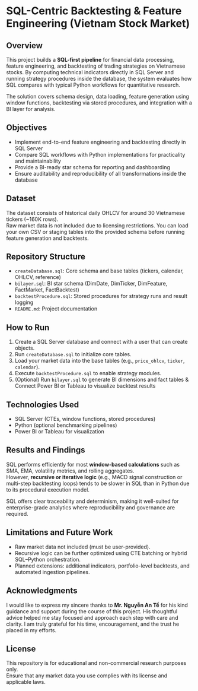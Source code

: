 # SQL-Centric Backtesting & Feature Engineering (Vietnam Stock Market)

## Overview

This project builds a **SQL-first pipeline** for financial data processing, feature engineering, and backtesting of trading strategies on Vietnamese stocks. By computing technical indicators directly in SQL Server and running strategy procedures inside the database, the system evaluates how SQL compares with typical Python workflows for quantitative research.

The solution covers schema design, data loading, feature generation using window functions, backtesting via stored procedures, and integration with a BI layer for analysis.

## Objectives

- Implement end-to-end feature engineering and backtesting directly in SQL Server  
- Compare SQL workflows with Python implementations for practicality and maintainability  
- Provide a BI-ready star schema for reporting and dashboarding  
- Ensure auditability and reproducibility of all transformations inside the database  

## Dataset

The dataset consists of historical daily OHLCV for around 30 Vietnamese tickers (~160K rows).  
Raw market data is not included due to licensing restrictions. You can load your own CSV or staging tables into the provided schema before running feature generation and backtests.

## Repository Structure

- `createDatabase.sql`: Core schema and base tables (tickers, calendar, OHLCV, reference)  
- `bilayer.sql`: BI star schema (DimDate, DimTicker, DimFeature, FactMarket, FactBacktest)  
- `backtestProcedure.sql`: Stored procedures for strategy runs and result logging  
- `README.md`: Project documentation  

## How to Run

1. Create a SQL Server database and connect with a user that can create objects.  
2. Run `createDatabase.sql` to initialize core tables.  
3. Load your market data into the base tables (e.g., `price_ohlcv`, `ticker`, `calendar`).  
4. Execute `backtestProcedure.sql` to enable strategy modules.  
5. (Optional) Run `bilayer.sql` to generate BI dimensions and fact tables & Connect Power BI or Tableau to visualize backtest results


## Technologies Used

- SQL Server (CTEs, window functions, stored procedures)  
- Python (optional benchmarking pipelines)  
- Power BI or Tableau for visualization  

## Results and Findings

SQL performs efficiently for most **window-based calculations** such as SMA, EMA, volatility metrics, and rolling aggregates.  
However, **recursive or iterative logic** (e.g., MACD signal construction or multi-step backtesting loops) tends to be slower in SQL than in Python due to its procedural execution model.  

SQL offers clear traceability and determinism, making it well-suited for enterprise-grade analytics where reproducibility and governance are required.

## Limitations and Future Work

- Raw market data not included (must be user-provided).  
- Recursive logic can be further optimized using CTE batching or hybrid SQL–Python orchestration.  
- Planned extensions: additional indicators, portfolio-level backtests, and automated ingestion pipelines.  

## Acknowledgments

I would like to express my sincere thanks to **Mr. Nguyễn An Tế** for his kind guidance and support during the course of this project. His thoughtful advice helped me stay focused and approach each step with care and clarity. I am truly grateful for his time, encouragement, and the trust he placed in my efforts.

## License

This repository is for educational and non-commercial research purposes only.  
Ensure that any market data you use complies with its license and applicable laws.
